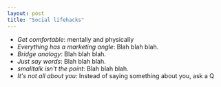 ```yaml
---
layout: post
title: "Social lifehacks"
---
```


* _Get comfortable_: mentally and physically
* _Everything has a marketing angle_: Blah blah blah.
* _Bridge analogy_: Blah blah blah.
* _Just say words_: Blah blah blah.
* _smalltalk isn't the point_: Blah blah blah.
* _It's not all about you_: Instead of saying something about you, ask a Q

